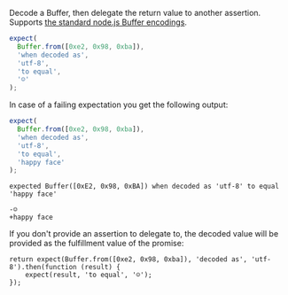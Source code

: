 Decode a Buffer, then delegate the return value to another assertion. Supports
[the standard node.js Buffer encodings](https://nodejs.org/api/buffer.html#buffer_buffer).

<!-- skipBrowser:true -->
```js
expect(
  Buffer.from([0xe2, 0x98, 0xba]),
  'when decoded as',
  'utf-8',
  'to equal',
  '☺'
);
```

In case of a failing expectation you get the following output:

<!-- skipBrowser:true -->
```js
expect(
  Buffer.from([0xe2, 0x98, 0xba]),
  'when decoded as',
  'utf-8',
  'to equal',
  'happy face'
);
```

```output
expected Buffer([0xE2, 0x98, 0xBA]) when decoded as 'utf-8' to equal 'happy face'

-☺
+happy face
```

If you don't provide an assertion to delegate to, the decoded value will be provided
as the fulfillment value of the promise:

<!-- async:true -->
```js,skipBrowser:true
return expect(Buffer.from([0xe2, 0x98, 0xba]), 'decoded as', 'utf-8').then(function (result) {
    expect(result, 'to equal', '☺');
});
```
